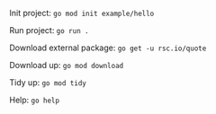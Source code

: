 Init project:  `go mod init example/hello`

Run project: `go run .`

Download external package: `go get -u rsc.io/quote`

Download up: `go mod download`

Tidy up: `go mod tidy`

Help: `go help`
